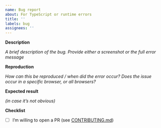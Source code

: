 ```yaml
---
name: Bug report
about: For TypeScript or runtime errors
title: ''
labels: bug
assignees: ''
---
```


**Description**

_A brief description of the bug. Provide either a screenshot or the full error message_

**Reproduction**

_How can this be reproduced / when did the error occur? Does the issue occur in a specific browser, or all browsers?_

**Expected result**

_(in case it’s not obvious)_

**Checklist**

- [ ] I’m willing to open a PR (see [CONTRIBUTING.md](https://github.com/drwpow/openapi-fetch/blob/main/CONTRIBUTING.md))
